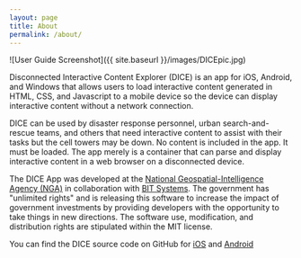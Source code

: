 ```yaml
---
layout: page
title: About
permalink: /about/
---
```


![User Guide Screenshot]({{ site.baseurl }}/images/DICEpic.jpg)

Disconnected Interactive Content Explorer (DICE) is an app for iOS, Android, and Windows that allows users to load interactive content generated in HTML, CSS, and Javascript to a mobile device so the device can display interactive content without a network connection.

DICE can be used by disaster response personnel, urban search-and-rescue teams, and others that need interactive content to assist with their tasks but the cell towers may be down. No content is included in the app. It must be loaded. The app merely is a container that can parse and display interactive content in a web browser on a disconnected device.

The DICE App was developed at the [National Geospatial-Intelligence Agency (NGA)](https://www.nga.mil) in collaboration with [BIT Systems](http://www.bit-sys.com/index.jsp). The government has "unlimited rights" and is releasing this software to increase the impact of government investments by providing developers with the opportunity to take things in new directions. The software use, modification, and distribution rights are stipulated within the MIT license.

You can find the DICE source code on GitHub for [iOS](https://github.com/ngageoint/disconnected-content-explorer-iOS) and [Android](https://github.com/ngageoint/disconnected-content-explorer-android)
